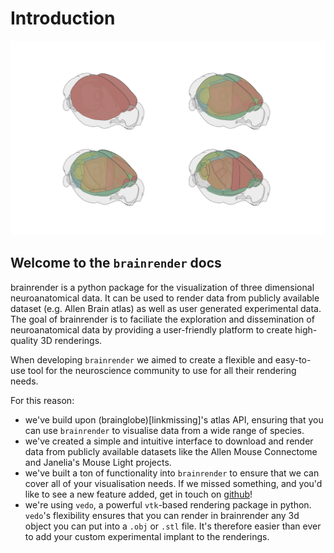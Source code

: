 # Introduction

![](../.gitbook/assets/aba.png)

## Welcome to the `brainrender` docs

 brainrender is a python package for the visualization of three dimensional neuroanatomical data. It can be used to render data from publicly available dataset \(e.g. Allen Brain atlas\) as well as user generated experimental data. The goal of brainrender is to faciliate the exploration and dissemination of neuroanatomical data by providing a user-friendly platform to create high-quality 3D renderings.

When developing `brainrender` we aimed to create a flexible and easy-to-use tool for the neuroscience community to use for all their rendering needs.

For this reason:

* we've build upon \(brainglobe\)\[linkmissing\]'s atlas API, ensuring that you can use `brainrender` to visualise data from a wide range of species. 
* we've created a simple and intuitive interface to download and render data from publicly available datasets like the Allen Mouse Connectome and Janelia's Mouse Light projects.
* we've built a ton of functionality into `brainrender` to ensure that we can cover all of your visualisation needs. If we missed something, and you'd like to see a new feature added, get in touch on [github](https://github.com/BrancoLab/BrainRender)!
* we're using `vedo`, a powerful `vtk`-based rendering package in python. `vedo`'s flexibility ensures that you can render in brainrender any 3d object you can put into a `.obj` or `.stl` file. It's therefore easier than ever to add your custom experimental implant to the renderings. 

